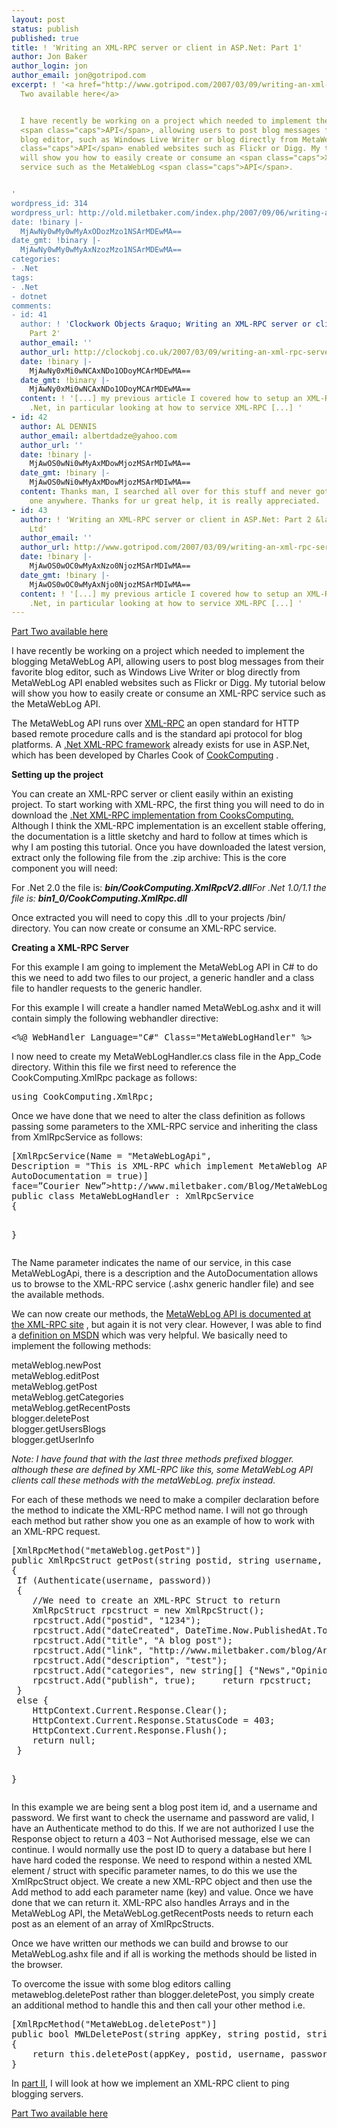 ```yaml
---
layout: post
status: publish
published: true
title: ! 'Writing an XML-RPC server or client in ASP.Net: Part 1'
author: Jon Baker
author_login: jon
author_email: jon@gotripod.com
excerpt: ! '<a href="http://www.gotripod.com/2007/03/09/writing-an-xml-rpc-server-or-client-in-aspnet-part-2/">Part
  Two available here</a>


  I have recently be working on a project which needed to implement the blogging MetaWebLog
  <span class="caps">API</span>, allowing users to post blog messages from their favorite
  blog editor, such as Windows Live Writer or blog directly from MetaWebLog <span
  class="caps">API</span> enabled websites such as Flickr or Digg. My tutorial below
  will show you how to easily create or consume an <span class="caps">XML</span>-RPC
  service such as the MetaWebLog <span class="caps">API</span>.


'
wordpress_id: 314
wordpress_url: http://old.miletbaker.com/index.php/2007/09/06/writing-an-xml-rpc-server-or-client-in-aspnet-part-1/
date: !binary |-
  MjAwNy0wMy0wMyAxODozMzo1NSArMDEwMA==
date_gmt: !binary |-
  MjAwNy0wMy0wMyAxNzozMzo1NSArMDEwMA==
categories:
- .Net
tags:
- .Net
- dotnet
comments:
- id: 41
  author: ! 'Clockwork Objects &raquo; Writing an XML-RPC server or client in ASP.Net:
    Part 2'
  author_email: ''
  author_url: http://clockobj.co.uk/2007/03/09/writing-an-xml-rpc-server-or-client-in-aspnet-part-2/
  date: !binary |-
    MjAwNy0xMi0wNCAxNDo1ODoyMCArMDEwMA==
  date_gmt: !binary |-
    MjAwNy0xMi0wNCAxNDo1ODoyMCArMDEwMA==
  content: ! '[...] my previous article I covered how to setup an XML-RPC server in
    .Net, in particular looking at how to service XML-RPC [...] '
- id: 42
  author: AL DENNIS
  author_email: albertdadze@yahoo.com
  author_url: ''
  date: !binary |-
    MjAwOS0wNi0wMyAxMDowMjozMSArMDIwMA==
  date_gmt: !binary |-
    MjAwOS0wNi0wMyAxMDowMjozMSArMDIwMA==
  content: Thanks man, I searched all over for this stuff and never got a comprehensive
    one anywhere. Thanks for ur great help, it is really appreciated.
- id: 43
  author: ! 'Writing an XML-RPC server or client in ASP.Net: Part 2 &laquo; Go Tripod
    Ltd'
  author_email: ''
  author_url: http://www.gotripod.com/2007/03/09/writing-an-xml-rpc-server-or-client-in-aspnet-part-2/
  date: !binary |-
    MjAwOS0wOC0wMyAxNzo0NjozMSArMDIwMA==
  date_gmt: !binary |-
    MjAwOS0wOC0wMyAxNjo0NjozMSArMDIwMA==
  content: ! '[...] my previous article I covered how to setup an XML-RPC server in
    .Net, in particular looking at how to service XML-RPC [...] '
---
```

<p><a href="http://www.gotripod.com/2007/03/09/writing-an-xml-rpc-server-or-client-in-aspnet-part-2/">Part Two available here</a></p>
<p>I have recently be working on a project which needed to implement the blogging MetaWebLog <span class="caps">API</span>, allowing users to post blog messages from their favorite blog editor, such as Windows Live Writer or blog directly from MetaWebLog <span class="caps">API</span> enabled websites such as Flickr or Digg. My tutorial below will show you how to easily create or consume an <span class="caps">XML</span>-RPC service such as the MetaWebLog <span class="caps">API</span>.</p>
<p><a id="more"></a><a id="more-314"></a></p>
<p>The MetaWebLog <span class="caps">API</span> runs over <a href="http://www.xmlrpc.com/"><span class="caps">XML</span>-RPC</a> an open standard for <span class="caps">HTTP</span> based remote procedure calls and is the standard api protocol for blog platforms. A <a href="http://www.xml-rpc.net/">.Net <span class="caps">XML</span>-RPC framework</a> already exists for use in <span class="caps">ASP</span>.Net, which has been developed by Charles Cook of <a href="http://www.cookcomputing.com/blog/index.html">CookComputing</a> .</p>
<p><strong>Setting up the project</strong></p>
<p>You can create an <span class="caps"><span class="caps">XML</span></span>-RPC server or client easily within an existing project. To start working with <span class="caps"><span class="caps">XML</span></span>-RPC, the first thing you will need to do in download the <a href="http://www.xml-rpc.net/">.Net <span class="caps"><span class="caps">XML</span></span>-RPC implementation from CooksComputing.</a> Although I think the <span class="caps"><span class="caps">XML</span></span>-RPC implementation is an excellent stable offering, the documentation is a little sketchy and hard to follow at times which is why I am posting this tutorial. Once you have downloaded the latest version, extract only the following file from the .zip archive: This is the core component you will need:</p>
<p>For .Net 2.0 the file is: <em><strong>bin/CookComputing.XmlRpcV2.dll</strong>For .Net 1.0/1.1 the file is: <strong>bin1_0/CookComputing.XmlRpc.dll</strong></em></p>
<p>Once extracted you will need to copy this .dll to your projects /bin/ directory. You can now create or consume an <span class="caps"><span class="caps">XML</span></span>-RPC service.</p>
<p><strong>Creating a <span class="caps"><span class="caps">XML</span></span>-RPC Server</strong></p>
<p>For this example I am going to implement the MetaWebLog <span class="caps"><span class="caps">API</span></span> in C# to do this we need to add two files to our project, a generic handler and a class file to handler requests to the generic handler.</p>
<p>For this example I will create a handler named MetaWebLog.ashx and it will contain simply the following webhandler directive:</p>
<pre lang="asp">
<%@ WebHandler Language="C#" Class="MetaWebLogHandler" %></pre>
<p>I now need to create my MetaWebLogHandler.cs class file in the App_Code directory. Within this file we first need to reference the CookComputing.XmlRpc package as follows:</p>
<pre lang="csharp">
using CookComputing.XmlRpc;</pre>
<p>Once we have done that we need to alter the class definition as follows passing some parameters to the <span class="caps"><span class="caps">XML</span></span>-RPC service and inheriting the class from XmlRpcService as follows:</p>
<pre lang="csharp">
[XmlRpcService(Name = "MetaWebLogApi",
Description = "This is XML-RPC which implement MetaWeblog API.",
AutoDocumentation = true)]
face=”Courier New”&gt;http://www.miletbaker.com/Blog/MetaWebLog.ashx")]
public class MetaWebLogHandler : XmlRpcService
{

}</pre>
<p>The Name parameter indicates the name of our service, in this case MetaWebLogApi, there is a description and the AutoDocumentation allows us to browse to the <span class="caps"><span class="caps">XML</span></span>-RPC service (.ashx generic handler file) and see the available methods.</p>
<p>We can now create our methods, the <a href="http://www.xmlrpc.com/metaWeblogApi">MetaWebLog <span class="caps"><span class="caps">API</span></span> is documented at the <span class="caps"><span class="caps">XML</span></span>-RPC site</a> , but again it is not very clear. However, I was able to find a <a href="http://msdn2.microsoft.com/en-us/library/bb259697.aspx">definition on <span class="caps"><span class="caps">MSDN</span></span></a> which was very helpful. We basically need to implement the following methods:</p>
<p>metaWeblog.newPost<br />
metaWeblog.editPost<br />
metaWeblog.getPost<br />
metaWeblog.getCategories<br />
metaWeblog.getRecentPosts<br />
blogger.deletePost<br />
blogger.getUsersBlogs<br />
blogger.getUserInfo</p>
<p><em>Note: I have found that with the last three methods prefixed blogger. although these are defined by <span class="caps"><span class="caps">XML</span></span>-RPC like this, some MetaWebLog <span class="caps"><span class="caps">API</span></span> clients call these methods with the metaWebLog. prefix instead.</em></p>
<p>For each of these methods we need to make a compiler declaration before the method to indicate the <span class="caps"><span class="caps">XML</span></span>-RPC method name. I will not go through each method but rather show you one as an example of how to work with an <span class="caps"><span class="caps">XML</span></span>-RPC request.</p>
<pre lang="csharp">
[XmlRpcMethod("metaWeblog.getPost")]
public XmlRpcStruct getPost(string postid, string username, string password)
{
 If (Authenticate(username, password))
 {
 	//We need to create an XML-RPC Struct to return
 	XmlRpcStruct rpcstruct = new XmlRpcStruct();
 	rpcstruct.Add("postid", "1234");
 	rpcstruct.Add("dateCreated", DateTime.Now.PublishedAt.ToUniversalTime());
 	rpcstruct.Add("title", "A blog post");
 	rpcstruct.Add("link", "http://www.miletbaker.com/blog/Article.aspx?id=1234");
 	rpcstruct.Add("description", "test");
 	rpcstruct.Add("categories", new string[] {"News","Opinion"});
 	rpcstruct.Add("publish", true);		return rpcstruct;
 }
 else {
 	HttpContext.Current.Response.Clear();
 	HttpContext.Current.Response.StatusCode = 403;
 	HttpContext.Current.Response.Flush();
 	return null;
 }

}</pre>
<p>In this example we are being sent a blog post item id, and a username and password. We first want to check the username and password are valid, I have an Authenticate method to do this. If we are not authorized I use the Response object to return a 403 – Not Authorised message, else we can continue. I would normally use the post ID to query a database but here I have hard coded the response. We need to respond within a nested <span class="caps"><span class="caps">XML</span></span> element / struct with specific parameter names, to do this we use the XmlRpcStruct object. We create a new <span class="caps"><span class="caps">XML</span></span>-RPC object and then use the Add method to add each parameter name (key) and value. Once we have done that we can return it. <span class="caps"><span class="caps">XML</span></span>-RPC also handles Arrays and in the MetaWebLog <span class="caps"><span class="caps">API</span></span>, the MetaWebLog.getRecentPosts needs to return each post as an element of an array of XmlRpcStructs.</p>
<p>Once we have written our methods we can build and browse to our MetaWebLog.ashx file and if all is working the methods should be listed in the browser.</p>
<p>To overcome the issue with some blog editors calling metaweblog.deletePost rather than blogger.deletePost, you simply create an additional method to handle this and then call your other method i.e.</p>
<pre lang="csharp">
[XmlRpcMethod("MetaWebLog.deletePost")]
public bool MWLDeletePost(string appKey, string postid, string username, string password, bool publish)
{
	return this.deletePost(appKey, postid, username, password, publish);
}
</pre>
<p>In <a href="http://www.gotripod.com/2007/03/09/writing-an-xml-rpc-server-or-client-in-aspnet-part-2/">part II</a>, I will look at how we implement an <span class="caps"><span class="caps">XML</span></span>-RPC client to ping blogging servers.</p>
<p><a href="http://www.gotripod.com/2007/03/09/writing-an-xml-rpc-server-or-client-in-aspnet-part-2/">Part Two available here</a></p>
